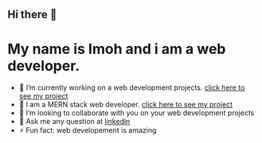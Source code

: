 
<h2>Hi there 👋 </h2>
    
<h1>My name is Imoh and i am a web developer. </h1>

- 🔭 I’m currently working on a web development projects. [click here to see my project](https://github.com/mohuwem)
- 🌱 I am a MERN stack web developer. [click here to see my project](https://github.com/mohuwem)
- 👯 I’m looking to collaborate with you on your web development projects
- 💬 Ask me any question at [linkedin](www.linkedin.com/in/imoh-nelson-72859320a)
- ⚡ Fun fact: web developement is amazing
<!--
**mohuwem/mohuwem** is a ✨ _special_ ✨ repository because its `README.md` (this file) appears on your GitHub profile.

Here are some ideas to get you started:

- 🔭 I’m currently working on ...
- 🌱 I’m currently learning ...
- 👯 I’m looking to collaborate on ...
- 🤔 I’m looking for help with ...
- 💬 Ask me about ...
- 📫 How to reach me: ...
- 😄 Pronouns: ...
- ⚡ Fun fact: ...
-->


